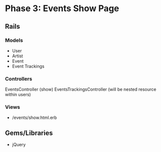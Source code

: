 # Phase 3: Events Show Page

## Rails
### Models
* User
* Artist
* Event
* Event Trackings

### Controllers
EventsController (show)
EventsTrackingsController (will be nested resource within users)


### Views
* /events/show.html.erb

## Gems/Libraries
* jQuery
